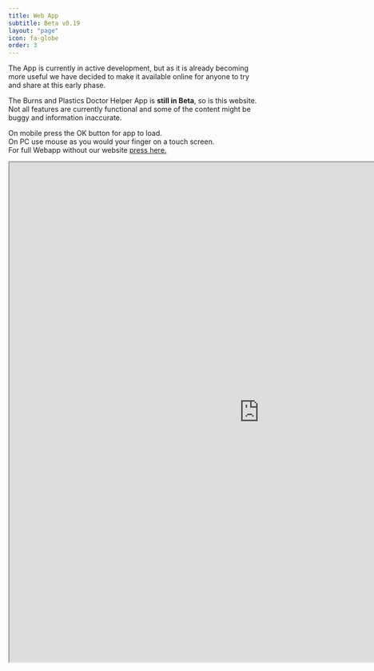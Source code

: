 ```yaml
---
title: Web App
subtitle: Beta v0.19
layout: "page"
icon: fa-globe
order: 3
---
```

The App is currently in active development, but as it is already becoming more useful we have decided to make it available online for anyone to try and share at this early phase.  

The Burns and Plastics Doctor Helper App is **still in Beta**, so is this website. Not all features are currently functional and some of the content might be buggy and information inaccurate.


On mobile press the OK button for app to load.  
On PC use mouse as you would your finger on a touch screen.  
For full Webapp without our website [press here.](http://burnsplastics.com/WebV019)  

<iframe src="https://burnsplastics.com/WebV019" style="width:1000px; height:1000px">

Discuss our app and give us feedback on our [Reddit Page](https://reddit.com/r/BurnsAndPlasticsApp), or email us directly.

[Privacy policy](http://burnsplastics.com/privacy)
